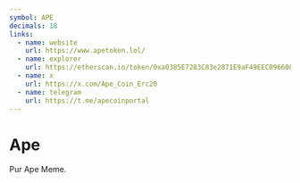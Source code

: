 ```yaml
---
symbol: APE
decimals: 18
links:
  - name: website
    url: https://www.apetoken.lol/
  - name: explorer
    url: https://etherscan.io/token/0xa0385E7283C83e2871E9aF49EEC0966088421ddD
  - name: x
    url: https://x.com/Ape_Coin_Erc20
  - name: telegram
    url: https://t.me/apecoinportal
---
```


# Ape

Pur Ape Meme.
